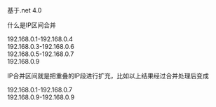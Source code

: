 基于.net 4.0

什么是IP区间合并

192.168.0.1-192.168.0.4<br>
192.168.0.3-192.168.0.6<br>
192.168.0.5-192.168.0.7<br>
192.168.0.9<br>

IP合并区间就是把重叠的IP段进行扩充，比如以上结果经过合并处理后变成

192.168.0.1-192.168.0.7<br>
192.168.0.9-192.168.0.9<br>

